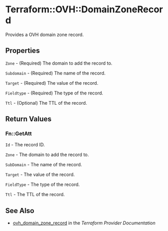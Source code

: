 # Terraform::OVH::DomainZoneRecord

Provides a OVH domain zone record.

## Properties

`Zone` - (Required) The domain to add the record to.

`Subdomain` - (Required) The name of the record.

`Target` - (Required) The value of the record.

`Fieldtype` - (Required) The type of the record.

`Ttl` - (Optional) The TTL of the record.


## Return Values

### Fn::GetAtt

`Id` - The record ID.

`Zone` - The domain to add the record to.

`SubDomain` - The name of the record.

`Target` - The value of the record.

`FieldType` - The type of the record.

`Ttl` - The TTL of the record.

## See Also

* [ovh_domain_zone_record](https://www.terraform.io/docs/providers/ovh/r/domain_zone_record.html) in the _Terraform Provider Documentation_